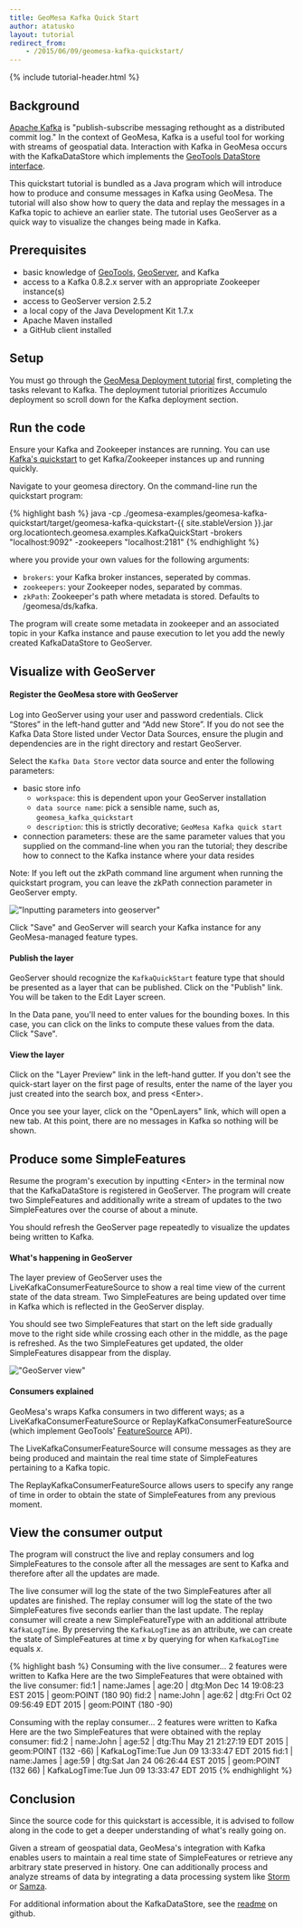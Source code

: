 ```yaml
---
title: GeoMesa Kafka Quick Start
author: atatusko
layout: tutorial
redirect_from:
    - /2015/06/09/geomesa-kafka-quickstart/
---
```


{% include tutorial-header.html %}

## Background

[Apache Kafka](http://kafka.apache.org/) is "publish-subscribe messaging rethought as a distributed commit log." In the context of GeoMesa, Kafka is a useful tool for working with streams of geospatial data. Interaction with Kafka in GeoMesa occurs with the KafkaDataStore which implements the [GeoTools DataStore interface](http://docs.geotools.org/latest/userguide/library/data/datastore.html).

This quickstart tutorial is bundled as a Java program which will introduce how to produce and consume messages in Kafka using GeoMesa. The tutorial will also show how to query the data and replay the messages in a Kafka topic to achieve an earlier state. The tutorial uses GeoServer as a quick way to visualize the changes being made in Kafka.
<!--more-->

## Prerequisites

* basic knowledge of [GeoTools](http://www.geotools.org), [GeoServer](http://geoser!!ver.org), and Kafka
* access to a Kafka 0.8.2.x server with an appropriate Zookeeper instance(s)
* access to GeoServer version 2.5.2
* a local copy of the Java Development Kit 1.7.x
* Apache Maven installed
* a GitHub client installed

## Setup

You must go through the [GeoMesa Deployment tutorial](http://geomesa.org/geomesa-deployment/) first, completing the tasks relevant to Kafka. The deployment tutorial prioritizes Accumulo deployment so scroll down for the Kafka deployment section.

## Run the code

Ensure your Kafka and Zookeeper instances are running. You can use [Kafka's quickstart](http://kafka.apache.org/documentation.html#quickstart) to get Kafka/Zookeeper instances up and running quickly.

Navigate to your geomesa directory. On the command-line run the quickstart program:

{% highlight bash %}
java -cp ./geomesa-examples/geomesa-kafka-quickstart/target/geomesa-kafka-quickstart-{{ site.stableVersion }}.jar org.locationtech.geomesa.examples.KafkaQuickStart -brokers "localhost:9092" -zookeepers "localhost:2181"
{% endhighlight %}

where you provide your own values for the following arguments:

* ```brokers```: your Kafka broker instances, seperated by commas.
* ```zookeepers```: your Zookeeper nodes, separated by commas.
* ```zkPath```: Zookeeper's path where metadata is stored. Defaults to /geomesa/ds/kafka.

The program will create some metadata in zookeeper and an associated topic in your Kafka instance and pause execution to let you add the newly created KafkaDataStore to GeoServer.

## Visualize with GeoServer

#### Register the GeoMesa store with GeoServer

Log into GeoServer using your user and password credentials. Click “Stores” in the left-hand gutter and “Add new Store”. If you do not see the Kafka Data Store listed under Vector Data Sources, ensure the plugin and dependencies are in the right directory and restart GeoServer.

Select the `Kafka Data Store` vector data source and enter the following parameters:

* basic store info
    * `workspace`:  this is dependent upon your GeoServer installation
    * `data source name`:  pick a sensible name, such as, `geomesa_kafka_quickstart`
    * `description`:  this is strictly decorative; `GeoMesa Kafka quick start`
* connection parameters:  these are the same parameter values that you supplied on the command-line when you ran the tutorial; they describe how to connect to the Kafka instance where your data resides

Note: If you left out the zkPath command line argument when running the quickstart program, you can leave the zkPath connection parameter in GeoServer empty. 

!["Inputting parameters into geoserver"](/img/tutorials/2015-06-09-geomesa-kafka-quickstart/kafkadatastore1.png)

Click "Save" and GeoServer will search your Kafka instance for any GeoMesa-managed feature types.

#### Publish the layer

GeoServer should recognize the `KafkaQuickStart` feature type that should be presented as a layer that can be published. Click on the "Publish" link. You will be taken to the Edit Layer screen. 

In the Data pane, you'll need to enter values for the bounding boxes. In this case, you can click on the links to compute these values from the data. Click "Save".

#### View the layer

Click on the "Layer Preview" link in the left-hand gutter.  If you don't see the quick-start layer on the first page of results, enter the name of the layer you just created into the search box, and press &lt;Enter&gt;.
 
Once you see your layer, click on the "OpenLayers" link, which will open a new tab. At this point, there are no messages in Kafka so nothing will be shown.

## Produce some SimpleFeatures

Resume the program's execution by inputting &lt;Enter&gt; in the terminal now that the KafkaDataStore is registered in GeoServer. The program will create two SimpleFeatures and additionally write a stream of updates to the two SimpleFeatures over the course of about a minute. 

You should refresh the GeoServer page repeatedly to visualize the updates being written to Kafka.

#### What's happening in GeoServer

The layer preview of GeoServer uses the LiveKafkaConsumerFeatureSource to show a real time view of the current state of the data stream. Two SimpleFeatures are being updated over time in Kafka which is reflected in the GeoServer display. 

You should see two SimpleFeatures that start on the left side gradually move to the right side while crossing each other in the middle, as the page is refreshed. As the two SimpleFeatures get updated, the older SimpleFeatures disappear from the display.

!["GeoServer view"](/img/tutorials/2015-06-09-geomesa-kafka-quickstart/kafkadatastore2.png)

#### Consumers explained

GeoMesa's wraps Kafka consumers in two different ways; as a LiveKafkaConsumerFeatureSource or ReplayKafkaConsumerFeatureSource (which implement GeoTools' [FeatureSource](http://docs.geotools.org/latest/javadocs/org/geotools/data/FeatureSource.html) API).

The LiveKafkaConsumerFeatureSource will consume messages as they are being produced and maintain the real time state of SimpleFeatures pertaining to a Kafka topic. 

The ReplayKafkaConsumerFeatureSource allows users to specify any range of time in order to obtain the state of SimpleFeatures from any previous moment.

## View the consumer output

The program will construct the live and replay consumers and log SimpleFeatures to the console after all the messages are sent to Kafka and therefore after all the updates are made.

The live consumer will log the state of the two SimpleFeatures after all updates are finished. The replay consumer will log the state of the two SimpleFeatures five seconds earlier than the last update. The replay consumer will create a new SimpleFeatureType with an additional attribute `KafkaLogTime`. By preserving the `KafkaLogTime` as an attribute, we can create the state of SimpleFeatures at time *x* by querying for when `KafkaLogTime` equals *x*.

{% highlight bash %}
Consuming with the live consumer...
2 features were written to Kafka
Here are the two SimpleFeatures that were obtained with the live consumer:
fid:1 | name:James | age:20 | dtg:Mon Dec 14 19:08:23 EST 2015 | geom:POINT (180 90)
fid:2 | name:John | age:62 | dtg:Fri Oct 02 09:56:49 EDT 2015 | geom:POINT (180 -90)

Consuming with the replay consumer...
2 features were written to Kafka
Here are the two SimpleFeatures that were obtained with the replay consumer:
fid:2 | name:John | age:52 | dtg:Thu May 21 21:27:19 EDT 2015 | geom:POINT (132 -66) | KafkaLogTime:Tue Jun 09 13:33:47 EDT 2015
fid:1 | name:James | age:59 | dtg:Sat Jan 24 06:26:44 EST 2015 | geom:POINT (132 66) | KafkaLogTime:Tue Jun 09 13:33:47 EDT 2015
{% endhighlight %}

## Conclusion

Since the source code for this quickstart is accessible, it is advised to follow along in the code to get a deeper understanding of what's really going on.

Given a stream of geospatial data, GeoMesa's integration with Kafka enables users to maintain a real time state of SimpleFeatures or retrieve any arbitrary state preserved in history. One can additionally process and analyze streams of data by integrating a data processing system like [Storm](https://storm.apache.org/) or [Samza](http://samza.apache.org).

For additional information about the KafkaDataStore, see the [readme](https://github.com/locationtech/geomesa/blob/master/geomesa-kafka/geomesa-kafka-datastore/README.md) on github.